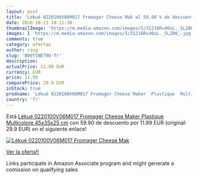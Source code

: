 ```yaml
---
layout: post
title: 'Lékué 0220100V06M017 Fromager Cheese Mak al 59.90 % de descuento'
date: 2020-10-13 18:11:30
thumbnailImage: 'https://m.media-amazon.com/images/I/31216Rv40uL._SL200_.jpg'
images: [ 'https://m.media-amazon.com/images/I/31216Rv40uL._SL200_.jpg' ]
comments: true
category: ofertas
author: ring
slug: 'B00TSNE79U-fr'
description:
actualPrice: 11.99 EUR
currency: EUR
price: 11.99
comparePrice: 29.9 EUR
inStock: true
prodname: 'Lékué 0220100V06M017 Fromager Cheese Maker  Plastique  Multicolore  45x35x25 cm'
country: 'fr'
---
```


Está [Lékué 0220100V06M017 Fromager Cheese Maker  Plastique  Multicolore  45x35x25 cm](https://www.amazon.fr/dp/B00TSNE79U/?tag=tolees0d-21) con 59.90 de descuento por 11.99 EUR (original: 29.9 EUR) en el siguiente enlace!

[![Lékué 0220100V06M017 Fromager Cheese Mak](https://m.media-amazon.com/images/I/31216Rv40uL._SL200_.jpg)](https://www.amazon.fr/dp/B00TSNE79U/?tag=tolees0d-21)

[Ver la oferta!!](https://www.amazon.fr/dp/B00TSNE79U/?tag=tolees0d-21)

Links participate in Amazon Associate program and might generate a comission on qualifying sales


